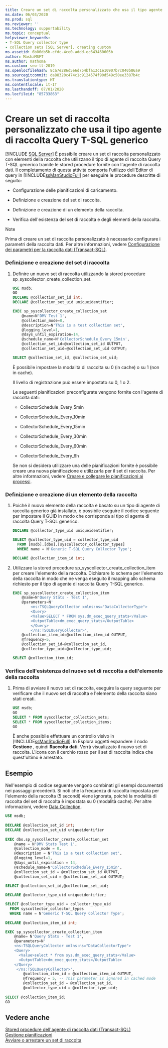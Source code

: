 ```yaml
---
title: Creare un set di raccolta personalizzato che usa il tipo agente di raccolta Query T-SQL generico
ms.date: 06/03/2020
ms.prod: sql
ms.reviewer: ''
ms.technology: supportability
ms.topic: conceptual
helpviewer_keywords:
- T-SQL Query collector type
- collection sets [SQL Server], creating custom
ms.assetid: 6b06db5b-cfdc-4ce0-addd-ec643460605b
author: MashaMSFT
ms.author: mathoma
ms.custom: seo-lt-2019
ms.openlocfilehash: 8ca7e286d5e6d754bfa13c1e10907b7c040b86a9
ms.sourcegitcommit: da88320c474c1c9124574f90d549c50ee3387b4c
ms.translationtype: HT
ms.contentlocale: it-IT
ms.lasthandoff: 07/01/2020
ms.locfileid: "85733863"
---
```

# <a name="create-custom-collection-set---generic-t-sql-query-collector-type"></a>Creare un set di raccolta personalizzato che usa il tipo agente di raccolta Query T-SQL generico
 [!INCLUDE [SQL Server](../../includes/applies-to-version/sqlserver.md)]
  È possibile creare un set di raccolta personalizzato con elementi della raccolta che utilizzano il tipo di agente di raccolta Query T-SQL generico tramite le stored procedure fornite con l'agente di raccolta dati. Il completamento di questa attività comporta l'utilizzo dell'Editor di query in [!INCLUDE[ssManStudioFull](../../includes/ssmanstudiofull-md.md)] per eseguire le procedure descritte di seguito:  
  
-   Configurazione delle pianificazioni di caricamento.  
  
-   Definizione e creazione del set di raccolta.  
  
-   Definizione e creazione di un elemento della raccolta.  
  
-   Verifica dell'esistenza del set di raccolta e degli elementi della raccolta.  
  
> [!NOTE]  
>  Prima di creare un set di raccolta personalizzato è necessario configurare i parametri della raccolta dati. Per altre informazioni, vedere [Configurazione dei parametri per la raccolta dati &#40;Transact-SQL&#41;](../../relational-databases/data-collection/configure-data-collection-parameters-transact-sql.md).  
  
### <a name="define-and-create-the-collection-set"></a>Definizione e creazione del set di raccolta  
  
1.  Definire un nuovo set di raccolta utilizzando la stored procedure sp_syscollector_create_collection_set.  
  
    ```sql
    USE msdb;  
    GO
    DECLARE @collection_set_id int;  
    DECLARE @collection_set_uid uniqueidentifier;  

    EXEC sp_syscollector_create_collection_set   
        @name=N'DMV Test 1',   
        @collection_mode=0,   
        @description=N'This is a test collection set',   
        @logging_level=1,   
        @days_until_expiration=14,   
        @schedule_name=N'CollectorSchedule_Every_15min',   
        @collection_set_id=@collection_set_id OUTPUT,   
        @collection_set_uid=@collection_set_uid OUTPUT;  

    SELECT @collection_set_id, @collection_set_uid;  
    ```  
  
     È possibile impostare la modalità di raccolta su 0 (in cache) o su 1 (non in cache).  
  
     Il livello di registrazione può essere impostato su 0, 1 o 2.  
  
     Le seguenti pianificazioni preconfigurate vengono fornite con l'agente di raccolta dati:  
  
    -   CollectorSchedule_Every_5min  
  
    -   CollectorSchedule_Every_10min  
  
    -   CollectorSchedule_Every_15min  
  
    -   CollectorSchedule_Every_30min  
  
    -   CollectorSchedule_Every_60min  
  
    -   CollectorSchedule_Every_6h  
  
     Se non si desidera utilizzare una delle pianificazioni fornite è possibile creare una nuova pianificazione e utilizzarla per il set di raccolta. Per altre informazioni, vedere [Creare e collegare le pianificazioni ai processi](../../ssms/agent/create-and-attach-schedules-to-jobs.md).  
  
### <a name="define-and-create-a-collection-item"></a>Definizione e creazione di un elemento della raccolta  
  
1.  Poiché il nuovo elemento della raccolta è basato su un tipo di agente di raccolta generico già installato, è possibile eseguire il codice seguente per impostare il GUID in modo che corrisponda al tipo di agente di raccolta Query T-SQL generico.  
  
    ```sql  
    DECLARE @collector_type_uid uniqueidentifier;  

    SELECT @collector_type_uid = collector_type_uid
      FROM [msdb].[dbo].[syscollector_collector_types]   
      WHERE name = N'Generic T-SQL Query Collector Type';  

    DECLARE @collection_item_id int;  
    ```  
  
2.  Utilizzare la stored procedure sp_syscollector_create_collection_item per creare l'elemento della raccolta. Dichiarare lo schema per l'elemento della raccolta in modo che ne venga eseguito il mapping allo schema richiesto per il tipo di agente di raccolta Query T-SQL generico.  
  
    ```sql  
    EXEC sp_syscollector_create_collection_item   
        @name=N'Query Stats - Test 1',   
        @parameters=N'  
            <ns:TSQLQueryCollector xmlns:ns="DataCollectorType">  
            <Query>  
            <Value>SELECT * FROM sys.dm_exec_query_stats</Value>  
            <OutputTable>dm_exec_query_stats</OutputTable>  
            </Query>  
            </ns:TSQLQueryCollector>',   
        @collection_item_id=@collection_item_id OUTPUT,   
        @frequency=5,   
        @collection_set_id=@collection_set_id,   
        @collector_type_uid=@collector_type_uid;  

    SELECT @collection_item_id;  
    ```  
  
### <a name="verify-that-the-new-collection-set-and-collection-item-exist"></a>Verifica dell'esistenza del nuovo set di raccolta a dell'elemento della raccolta  
  
1.  Prima di avviare il nuovo set di raccolta, eseguire la query seguente per verificare che il nuovo set di raccolta e l'elemento della raccolta siano stati creati.  
  
    ```sql  
    USE msdb;  
    GO
    SELECT * FROM syscollector_collection_sets;  
    SELECT * FROM syscollector_collection_items;  
    GO  
    ```  
  
     È anche possibile effettuare un controllo visivo in [!INCLUDE[ssManStudioFull](../../includes/ssmanstudiofull-md.md)]. In Esplora oggetti espandere il nodo **Gestione** , quindi **Raccolta dati**. Verrà visualizzato il nuovo set di raccolta. L'icona con il cerchio rosso per il set di raccolta indica che quest'ultimo è arrestato.  
  
## <a name="example"></a>Esempio  
 Nell'esempio di codice seguente vengono combinati gli esempi documentati nei passaggi precedenti. Si noti che la frequenza di raccolta impostata per l'elemento della raccolta (5 secondi) viene ignorata, poiché la modalità di raccolta del set di raccolta è impostata su 0 (modalità cache). Per altre informazioni, vedere [Data Collection](../../relational-databases/data-collection/data-collection.md).  
  
```sql  
USE msdb;  
  
DECLARE @collection_set_id int;  
DECLARE @collection_set_uid uniqueidentifier  
  
EXEC dbo.sp_syscollector_create_collection_set  
    @name = N'DMV Stats Test 1',  
    @collection_mode = 0,  
    @description = N'This is a test collection set',  
    @logging_level=1,  
    @days_until_expiration = 14,  
    @schedule_name=N'CollectorSchedule_Every_15min',  
    @collection_set_id = @collection_set_id OUTPUT,  
    @collection_set_uid = @collection_set_uid OUTPUT;  

SELECT @collection_set_id,@collection_set_uid;  
  
DECLARE @collector_type_uid uniqueidentifier;  

SELECT @collector_type_uid = collector_type_uid
  FROM syscollector_collector_types   
  WHERE name = N'Generic T-SQL Query Collector Type';  
  
DECLARE @collection_item_id int;  

EXEC sp_syscollector_create_collection_item  
    @name= N'Query Stats - Test 1',  
    @parameters=N'  
    <ns:TSQLQueryCollector xmlns:ns="DataCollectorType">  
    <Query>  
      <Value>select * from sys.dm_exec_query_stats</Value>  
      <OutputTable>dm_exec_query_stats</OutputTable>  
    </Query>  
     </ns:TSQLQueryCollector>',  
        @collection_item_id = @collection_item_id OUTPUT,  
        @frequency = 5, -- This parameter is ignored in cached mode  
        @collection_set_id = @collection_set_id,  
        @collector_type_uid = @collector_type_uid;  
        
SELECT @collection_item_id;  
GO  
```  
  
## <a name="see-also"></a>Vedere anche  
 [Stored procedure dell'agente di raccolta dati &#40;Transact-SQL&#41;](../../relational-databases/system-stored-procedures/data-collector-stored-procedures-transact-sql.md)   
 [Gestione pianificazioni](../../ssms/agent/manage-schedules.md)   
 [Avviare o arrestare un set di raccolta](../../relational-databases/data-collection/start-or-stop-a-collection-set.md)  
  
  

